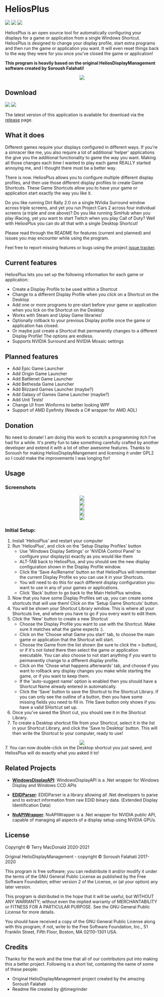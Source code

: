 # HeliosPlus
[![](https://img.shields.io/github/license/terrymacdonald/HeliosPlus.svg?style=flat-square)](https://github.com/terrymacdonald/HeliosPlus/blob/master/LICENSE)
[![](https://img.shields.io/github/commit-activity/y/terrymacdonald/HeliosPlus.svg?style=flat-square)](https://github.com/terrymacdonald/HeliosPlus/commits/master)
[![](https://img.shields.io/github/issues/terrymacdonald/HeliosPlus.svg?style=flat-square)](https://github.com/terrymacdonald/HeliosPlus/issues)

HeliosPlus is an open source tool for automatically configuring your displays for a game or application from a single Windows Shortcut. HeliosPlus is designed to change your display profile, start extra programs and then run the game or application you want. It will even reset things back to the way they were for you once you've closed the game or application!

**This program is heavily based on the original HeliosDisplayManagement software created by Soroush Falahati!**

<div style="text-align:center"><img src="READMEAssets/HeliosPlusMainScreen.png"/></div>

## Download
[![](https://img.shields.io/github/downloads/terrymacdonald/HeliosPlus/total.svg?style=flat-square)](https://github.com/terrymacdonald/HeliosPlus/releases)
[![](https://img.shields.io/github/tag-date/terrymacdonald/HeliosPlus.svg?label=version&style=flat-square)](https://github.com/terrymacdonald/HeliosPlus/releases)

The latest version of this application is available for download via the [release](https://github.com/terrymacdonald/HeliosPlus/releases) page.

## What it does

Different games require your displays configured in different ways. If you're a simracer like me, you also require a lot of additional 'helper' applications the give you the additional functionality to game the way you want. Making all those changes each time I wanted to play each game REALLY started annoying me, and I thought there must be a better way.

There is now. HeliosPlus allows you to configure multiple different display profiles, and then use those different display profiles to create Game Shortcuts. These Game Shortcuts allow you to have your game or application start exactly the way you like it.

Do you like running Dirt Rally 2.0 on a single NVidia Surround window across triple screens, and yet you run Project Cars 2 across four individual screens (a triple and one above)? Do you like running SimHub when you play iRacing, yet you want to start Twitch when you play Call of Duty? Well with HeliosPlus you can do all that with a single Desktop Shortcut!

Please read through the README for features (current and planned) and issues you may encounter while using the program. 

Feel free to report missing features or bugs using the project [issue tracker](https://github.com/terrymacdonald/HeliosPlus/issues).

## Current features

HeliosPlus lets you set up the following information for each game or application:
* Create a Display Profile to be used within a Shortcut
* Change to a different Display Profile when you click on a Shortcut on the Desktop
* Add one or more programs to pre-start before your game or application when you lick on the Shortcut on the Desktop
* Works with Steam and Uplay Game libraries!
* Optionally rollback to your previous Display profile once the game or application has closed.
* Or maybe just create a Shortcut that permanently changes to a different Display Profile! The options are endless.
* Supports NVIDIA Surround and NVIDIA Mosaic settings

## Planned features

* Add Epic Game Launcher
* Add Origin Game Launcher
* Add Battlenet Game Launcher
* Add Bethesda Game Launcher
* Add Blizzard Games Launcher (maybe?)
* Add Galaxy of Games Game Launcher (maybe?)
* Add Unit Tests!
* Change UI from Winforms to better looking WPF
* Support of AMD Eyefinity (Needs a C# wrapper for AMD ADL)

## Donation
No need to donate! I am doing this work to scratch a programming itch I've had for a while. It's pretty fun to take something carefully crafted by another developer and extend it with a lot of other awesome features. Thanks to Soroush for making HeliosDisplayMangement and licensing it under GPL2 so I could make the improvements I was longing for!

## Usage

### Screenshots
<div style="text-align:center"><img src="READMEAssets/HeliosPlusMainScreen.png"/></div>
<div style="text-align:center"><img src="READMEAssets/HeliosPlusDisplayProfiles.png"/></div>
<div style="text-align:center"><img src="READMEAssets/HeliosPlusShortcutLibrary.png"/></div>
<div style="text-align:center"><img src="READMEAssets/HeliosPlusConfigureShortcut1.png"/></div>
<div style="text-align:center"><img src="READMEAssets/HeliosPlusConfigureShortcut3.png"/></div>

### Initial Setup:

1. Install 'HeliosPlus' and restart your computer
2. Run 'HeliosPlus', and click on the 'Setup Display Profiles' button
    * Use 'Windows Display Settings' or 'NVIDIA Control Panel' to configure your display(s) exactly as you would like them
    * ALT-TAB back to HeliosPlus, and you should see the new display configuration shown in the Display Profile window.
    * Click the 'Save As/Rename' button so that HeliosPlus will remember the current Display Profile so you can use it in your Shortcuts.
    * You will need to do this for each different display configuration you want to use in any of your games or applications.
    * Click 'Back' button to go back to the Main HelioPlus window.
2. Now that you have some Display Profiles set up, you can create some shortcuts that will use them! Click on the 'Setup Game Shortcuts' button.
3. You will be shown your Shortcut Library window. This is where all your Shortcuts live, and where you have to go if you every want to edit them.
4. Click the 'New' button to create a new Shortcut
    * Choose the Display Profile you want to use with the Shortcut. Make sure it matches what the game expects :).
    * Click on the 'Choose what Game you start' tab, to choose the main game or application that the Shortcut will start.
    * Choose the Game from the list shown (be sure to click the > button), or if it's not listed there then select the game or application executable. You can also choose to not start anything if you want to permanently change to a different display profile. 
    * Click on the 'Chose what happens afterwards' tab, and choose if you want to rollback any display changes you make while starting the game, or if you want to keep them.
    * If the 'auto-suggest name' option is enabled then you should have a Shortcut Name already entered in automatically. 
    * Click the 'Save' button to save the Shortcut to the Shortcut Library. If you can only see the outline of a button, then you have some missing fields you need to fill in. THe Save button only shows if you have a valid SHortcut set up.
5. Once you've saved the Short cut, you should see it in the Shortcut Library.
6. To create a Desktop shortcut file from your Shortcut, select it in the list in your Shortcut Library, and click the 'Save to Desktop' button. This will then write the Shortcut to your computer, ready to use!
<div style="text-align:center"><img src="READMEAssets/HeliosPlusShortcutOnDesktop.png"/></div>
7. You can now double-click on the Desktop shortcut you just saved, and HeliosPlus will do exactly what you asked it to!


## Related Projects

- [**WindowsDisplayAPI**](https://github.com/falahati/WindowsDisplayAPI/): WindowsDisplayAPI is a .Net wrapper for Windows Display and Windows CCD APIs

- [**EDIDParser**](https://github.com/falahati/EDIDParser/): EDIDParser is a library allowing all .Net developers to parse and to extract information from raw EDID binary data. (Extended Display Identification Data)

- [**NvAPIWrapper**](https://github.com/falahati/NvAPIWrapper/): NvAPIWrapper is a .Net wrapper for NVIDIA public API, capable of managing all aspects of a display setup using NVIDIA GPUs.

## License

Copyright © Terry MacDonald 2020-2021

Original HelioDisplayManagement  - copyright © Soroush Falahati 2017-2020

This program is free software; you can redistribute it and/or modify
it under the terms of the GNU General Public License as published by
the Free Software Foundation; either version 2 of the License, or
(at your option) any later version.

This program is distributed in the hope that it will be useful,
but WITHOUT ANY WARRANTY; without even the implied warranty of
MERCHANTABILITY or FITNESS FOR A PARTICULAR PURPOSE.  See the
GNU General Public License for more details.

You should have received a copy of the GNU General Public License along
with this program; if not, write to the Free Software Foundation, Inc.,
51 Franklin Street, Fifth Floor, Boston, MA 02110-1301 USA.


## Credits
Thanks for the work and the time that all of our contributors put into making this a better project. Following is a short list, containing the name of some of these people:

* Original HelioDisplayManagement project created by the amazing Soroush Falahati 
* Readme file created by @timegrinder
